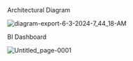 Architectural Diagram

![diagram-export-6-3-2024-7_44_18-AM](https://github.com/devs44/USA_HIT_SONGS_ETL_PIPELINE/assets/62928989/a1f56e56-2a62-473f-8618-b44e52593e95)

BI Dashboard

![Untitled_page-0001](https://github.com/devs44/USA_HIT_SONGS_ETL_PIPELINE/assets/62928989/7481a5dd-945d-4ec9-b6ca-c3f742ec9988)
